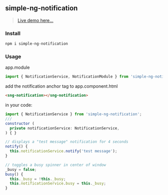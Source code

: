 
## simple-ng-notification

> [Live demo here...](https://sclarke500.github.io/simple-ng-widgets-demo)

### Install

```bash
npm i simple-ng-notification
```

### Usage
app.module
```javascript
import { NotificationService, NotificationModule } from 'simple-ng-notification';
```

add the notification anchor tag to app.component.html
```html
<sng-notification></sng-notification>
```

in your code:
```javascript
import { NotificationService } from 'simple-ng-notification';
///
constructor (
  private notificationService: NotificationService,
) { }

// displays a "test message" notification for 4 seconds
notify() {
  this.notificationService.notify('test message');
}

// toggles a busy spinner in center of window
_busy = false;
busy() {
  this._busy = !this._busy;
  this.notificationService.busy = this._busy;
}
```

